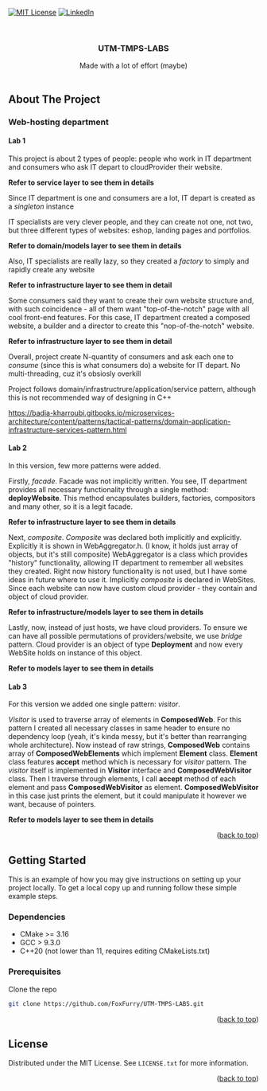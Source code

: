 [![MIT License][license-shield]][license-url]
[![LinkedIn][linkedin-shield]][linkedin-url]



<!-- PROJECT LOGO -->
<br />
<div align="center">
<h3 align="center">UTM-TMPS-LABS</h3>

  <p align="center">
    Made with a lot of effort (maybe)
    <br />
    <br />
  </p>
</div>




<!-- ABOUT THE PROJECT -->

## About The Project

### Web-hosting department

#### Lab 1

This project is about 2 types of people: people who work in IT department and consumers who ask IT depart to cloudProvider their website.

**Refer to service layer to see them in details**

Since IT department is one and consumers are a lot, IT depart is created as a _singleton_ instance

IT specialists are very clever people, and they can create not one, not two, but three different types of websites: eshop, landing pages and portfolios.

**Refer to domain/models layer to see them in details**

Also, IT specialists are really lazy, so they created a _factory_ to simply and rapidly create any website

**Refer to infrastructure layer to see them in detail**

Some consumers said they want to create their own website structure and, with such coincidence - all of them want "top-of-the-notch" page with all cool front-end features.
For this case, IT department created a composed website, a builder and a director to create this "nop-of-the-notch" website.

**Refer to infrastructure layer to see them in detail**

Overall, project create N-quantity of consumers and ask each one to _consume_ (since this is what consumers do) a website for IT depart. No multi-threading, cuz it's obsiosly overkill

Project follows domain/infrastructrure/application/service pattern, although this is not recommended way of designing in C++

https://badia-kharroubi.gitbooks.io/microservices-architecture/content/patterns/tactical-patterns/domain-application-infrastructure-services-pattern.html

#### Lab 2

In this version, few more patterns were added.

Firstly, _facade_. Facade was not implicitly written. You see, IT department provides all necessary functionality through a
single method: **deployWebsite**. This method encapsulates builders, factories, compositors and many other, so it is a legit facade.

**Refer to infrastructure layer to see them in details**

Next, _composite_. _Composite_ was declared both implicitly and explicitly. Explicitly it is shown in WebAggregator.h. (I know, it holds just array of objects, but it's still composite)
WebAggregator is a class which provides "history" functionality, allowing IT department to remember all websites they created.
Right now history functionality is not used, but I have some ideas in future where to use it. Implicitly _composite_ is declared in WebSites.
Since each website can now have custom cloud provider - they contain and object of cloud provider.

**Refer to infrastructure/models layer to see them in details**

Lastly, now, instead of just hosts, we have cloud providers. To ensure we can have all possible permutations of providers/website, we use
_bridge_ pattern. Cloud provider is an object of type **Deployment** and now every WebSite holds on instance of this object.

**Refer to models layer to see them in details**

#### Lab 3

For this version we added one single pattern: _visitor_.

_Visitor_ is used to traverse array of elements in **ComposedWeb**. For this pattern I created all necessary classes in 
same header to ensure no dependency loop (yeah, it's kinda messy, but it's better than rearranging whole architecture).
Now instead of raw strings, **ComposedWeb** contains array of **ComposedWebElements** which implement **Element** class. 
**Element** class features **accept** method which is necessary for _visitor_ pattern. The _visitor_ itself is implemented in
**Visitor** interface and **ComposedWebVisitor** class. Then I traverse through elements, I call **accept** method of each element
and pass **ComposedWebVisitor** as element. **ComposedWebVisitor** in this case just prints the element, but it could manipulate it
however we want, because of pointers.

**Refer to models layer to see them in details**

<p align="right">(<a href="#top">back to top</a>)</p>

<!-- GETTING STARTED -->

## Getting Started

This is an example of how you may give instructions on setting up your project locally. To get a local copy up and
running follow these simple example steps.

### Dependencies

* CMake >= 3.16
* GCC > 9.3.0
* C++20 (not lower than 11, requires editing CMakeLists.txt)

### Prerequisites

Clone the repo

  ```sh
  git clone https://github.com/FoxFurry/UTM-TMPS-LABS.git
  ```

<p align="right">(<a href="#top">back to top</a>)</p>


<!-- LICENSE -->

## License

Distributed under the MIT License. See `LICENSE.txt` for more information.

<p align="right">(<a href="#top">back to top</a>)</p>


[license-shield]: https://img.shields.io/github/license/othneildrew/Best-README-Template.svg?style=for-the-badge

[license-url]: https://github.com/FoxFurry/UTM-TMPS-LABS/blob/master/LICENSE

[linkedin-shield]: https://img.shields.io/badge/-LinkedIn-black.svg?style=for-the-badge&logo=linkedin&colorB=555

[linkedin-url]: https://www.linkedin.com/in/arthur-isac-412a6519b/
